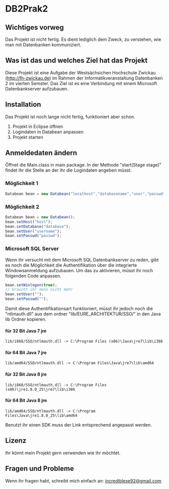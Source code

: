 # DB2Prak2
## Wichtiges vorweg
Das Projekt ist nicht fertig. Es dient lediglich dem Zweck, zu verstehen, wie man mit Datenbanken kommuniziert.

## Was ist das und welches Ziel hat das Projekt
Diese Projekt ist eine Aufgabe der Westsächsichen Hochschule Zwickau (http://fh-zwickau.de) im Rahmen der Informatikveranstaltung Datenbanken 2 im vierten Semster. 
Das Ziel ist es eine Verbindung mit einem Microsoft Datenbankserver aufzubauen.

## Installation
Das Projekt ist noch lange nicht fertig, funktioniert aber schon.

1. Projekt in Eclipse öffnen
2. Logindaten in Databean anpassen
3. Projekt starten

## Anmeldedaten ändern
Öffnet die Main.class in main package. In der Methode "start(Stage stage)" findet ihr die Stelle an der ihr die Logindaten angeben müsst.

### Möglichkeit 1
```javascript
Databean bean = new Databean("localhost","databasename","user","passwd",DATABASE_TYPE.MsSQL);
```

### Möglichkeit 2
```javascript
Databean bean = new Databean();
bean.setHost("host");
bean.setDatabase("database");
bean.setUser("username");
bean.setPasswd("passwd");
```

### Microsoft SQL Server
Wenn ihr versucht mit dem Microsoft SQL Datenbankserver zu reden, gibt es noch die Möglichkeit die Authentifikation über die integrierte Windowsanmeldung aufzubauen. Um das zu aktivieren, müsst ihr noch folgenden Code anpassen.
```javascript
bean.setWinlogon(true);
// braucht ihr dann nicht mehr
bean.setUser("");
bean.setPasswd("");
```
Damit diese Authentifikationsart funktioniert, müsst ihr jedoch noch die "ntlmauth.dll" aus dem ordner "lib/EURE_ARCHITEKTUR/SSO/" in den Java lib Ordner kopieren.
#### für 32 Bit Java 7 jre
```
lib/i868/SSO/ntlmauth.dll -> C:\Program Files (x86)\Java\jre7\lib\i386
```
#### für 64 Bit Java 7 jre
```
lib/amd64/SSO/ntlmauth.dll -> C:\Program Files\Java\jre7\lib\amd64
```

#### für 32 Bit Java 8 jre
```
lib/i868/SSO/ntlmauth.dll -> C:\Program Files (x86)\jre1.8.0_25\jre7\lib\i386
```
#### für 64 Bit Java 8 jre
```
lib/amd64/SSO/ntlmauth.dll -> C:\Program Files\Java\jre1.8.0_25\lib\amd64
```

Benutzt ihr einen SDK muss der Link entsprechend angepasst werden.

## Lizenz
Ihr könnt mein Projekt gern verwenden wie ihr möchtet.

## Fragen und Probleme
Wenn ihr fragen habt, schreibt mich einfach an:
[incrediblexe92@gmail.com](mailto:incrediblexe92@gmail.com)